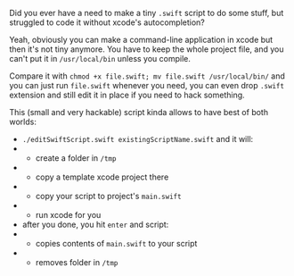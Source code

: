 Did you ever have a need to make a tiny `.swift` script to do some stuff, but struggled to code it without xcode's autocompletion? 

Yeah, obviously you can make a command-line application in xcode but then it's not tiny anymore. You have to keep the whole project file, and you can't put it in `/usr/local/bin` unless you compile. 

Compare it with `chmod +x file.swift; mv file.swift /usr/local/bin/` and you can just run `file.swift` whenever you need, you can even drop `.swift` extension and still edit it in place if you need to hack something.

This (small and very hackable) script kinda allows to have best of both worlds: 
- `./editSwiftScript.swift existingScriptName.swift` and it will:
- - create a folder in `/tmp`
- - copy a template xcode project there
- - copy your script to project's `main.swift`
- - run xcode for you 
- after you done, you hit `enter` and script:
- - copies contents of `main.swift` to your script
- - removes folder in `/tmp`
